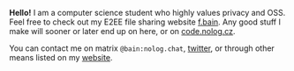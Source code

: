 **Hello!** I am a computer science student who highly values privacy and OSS.
Feel free to check out my E2EE file sharing website [f.bain](https://f.bain.cz/). Any good stuff 
I make will sooner or later end up on here, or on [code.nolog.cz](https://code.nolog.cz/bain).

You can contact me on matrix `@bain:nolog.chat`, [twitter](https://twitter.com/bain3_), 
or through other means listed on my [website](https://bain.cz/).
